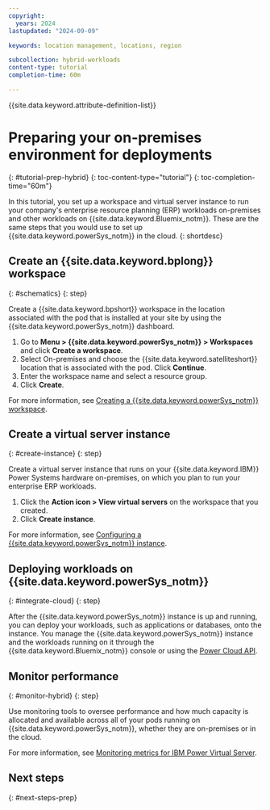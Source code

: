 ```yaml
---
copyright:
  years: 2024
lastupdated: "2024-09-09"

keywords: location management, locations, region

subcollection: hybrid-workloads
content-type: tutorial
completion-time: 60m

---
```


{{site.data.keyword.attribute-definition-list}}

# Preparing your on-premises environment for deployments
{: #tutorial-prep-hybrid}
{: toc-content-type="tutorial"}
{: toc-completion-time="60m"}

In this tutorial, you set up a workspace and virtual server instance to run your company's enterprise resource planning (ERP) workloads on-premises and other workloads on {{site.data.keyword.Bluemix_notm}}. These are the same steps that you would use to set up {{site.data.keyword.powerSys_notm}} in the cloud.
{: shortdesc}

## Create an {{site.data.keyword.bplong}} workspace
{: #schematics}
{: step}

Create a {{site.data.keyword.bpshort}} workspace in the location associated with the pod that is installed at your site by using the {{site.data.keyword.powerSys_notm}} dashboard.


1. Go to **Menu > {{site.data.keyword.powerSys_notm}} > Workspaces** and click **Create a workspace**.
1. Select On-premises and choose the {{site.data.keyword.satelliteshort}} location that is associated with the pod. Click **Continue**.
1. Enter the workspace name and select a resource group.
1. Click **Create**.

For more information, see [Creating a {{site.data.keyword.powerSys_notm}} workspace](/docs/power-iaas?topic=power-iaas-creating-power-virtual-server#creating-service).

## Create a virtual server instance
{: #create-instance}
{: step}

Create a virtual server instance that runs on your {{site.data.keyword.IBM}} Power Systems hardware on-premises, on which you plan to run your enterprise ERP workloads.



1. Click the **Action icon > View virtual servers** on the workspace that you created.
1. Click **Create instance**.

For more information, see [Configuring a {{site.data.keyword.powerSys_notm}} instance](/docs/power-iaas?topic=power-iaas-creating-power-virtual-server#configuring-instance).

## Deploying workloads on {{site.data.keyword.powerSys_notm}}
{: #integrate-cloud}
{: step}

After the {{site.data.keyword.powerSys_notm}} instance is up and running, you can deploy your workloads, such as applications or databases, onto the instance. You manage the {{site.data.keyword.powerSys_notm}} instance and the workloads running on it through the {{site.data.keyword.Bluemix_notm}} console or using the [Power Cloud API](/apidocs/power-cloud).



## Monitor performance
{: #monitor-hybrid}
{: step}

Use monitoring tools to oversee performance and how much capacity is allocated and available across all of your pods running on {{site.data.keyword.powerSys_notm}}, whether they are on-premises or in the cloud.

For more information, see [Monitoring metrics for IBM Power Virtual Server](/docs/power-iaas?topic=power-iaas-monitor-sysdig).



## Next steps
{: #next-steps-prep}
